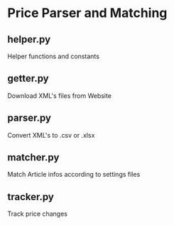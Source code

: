 # Price Parser and Matching

## helper.py
Helper functions and constants

## getter.py
Download XML's files from Website

## parser.py
Convert XML's to .csv or .xlsx

## matcher.py
Match Article infos according to settings files

## tracker.py
Track price changes
